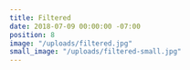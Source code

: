 ```yaml
---
title: Filtered
date: 2018-07-09 00:00:00 -07:00
position: 8
image: "/uploads/filtered.jpg"
small_image: "/uploads/filtered-small.jpg"
---
```


